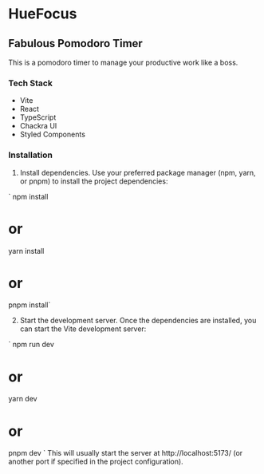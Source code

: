 # HueFocus

## Fabulous Pomodoro Timer

This is a pomodoro timer to manage your productive work like a boss.

### Tech Stack

- Vite
- React
- TypeScript
- Chackra UI
- Styled Components

### Installation

1. Install dependencies.
   Use your preferred package manager (npm, yarn, or pnpm) to install the project dependencies:

` npm install

# or

yarn install

# or

pnpm install`

2. Start the development server.
   Once the dependencies are installed, you can start the Vite development server:

`
npm run dev

# or

yarn dev

# or

pnpm dev
`
This will usually start the server at http://localhost:5173/ (or another port if specified in the project configuration).
